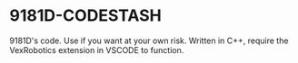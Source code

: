 # 9181D-CODESTASH
9181D's code. Use if you want at your own risk.
Written in C++, require the VexRobotics extension in VSCODE to function. 

